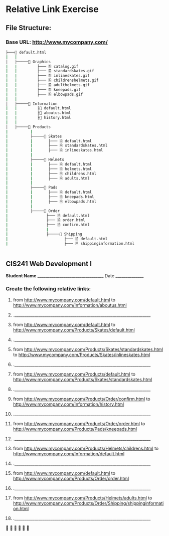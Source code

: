  
# Relative Link Exercise

## File Structure:

### Base URL: http://www.mycompany.com/

```sh
├───📁 default.html 
|   |
│   ├─────📁 Graphics 
|	|	      ├─── 🖺 catalog.gif
|	|	      ├─── 🖺 standardskates.gif
|	|	      ├─── 🖺 inlineskates.gif
|	|	      ├─── 🖺 childrenshelmets.gif
|	|	      ├─── 🖺 adulthelmets.gif
|	|	      ├─── 🖺 kneepads.gif
|	|	      ├─── 🖺 elbowpads.gif
|	|	      
│   ├─────📁 Information 
|	|	      ├📄 default.html 
|	|	      ├📄 aboutus.html 
|	|	      ├📄 history.html 
|   |
│   ├─────📁 Products 
|          |
|          ├─────📁 Skates 
|          |       ├─── 🗎 default.html 
|          |       ├─── 🗎 standardskates.html 
|          |       ├─── 🗎 inlineskates.html 
|          |
|          ├─────📁 Helmets 
|          |       ├─── 🗎 default.html 
|          |       ├─── 🗎 helmets.html 
|          |       ├─── 🗎 childrens.html 
|          |       ├─── 🗎 adults.html 
|          |
|          ├─────📁 Pads 
|          |       ├─── 🗎 default.html 
|          |       ├─── 🗎 kneepads.html 
|          |       ├─── 🗎 elbowpads.html 
|          |
|          ├─────📁 Order 
|                 ├─── 🗎 default.html 
|                 ├─── 🗎 order.html 
|                 ├─── 🗎 confirm.html 
|                 |
|                 ├─────📁 Shipping 
|                         ├─── 🗎 default.html 
|                         ├─── 🗎 shippinginformation.html 
 
```
## CIS241 Web Development I

**Student Name** _________________________________ Date ______________

### Create the following relative links:
1.	from http://www.mycompany.com/default.html
to http://www.mycompany.com/Information/aboutus.html

1. .____________________________________________________________________

2.	from http://www.mycompany.com/default.html
to http://www.mycompany.com/Products/Skates/default.html

1. .____________________________________________________________________

3.	from http://www.mycompany.com/Products/Skates/standardskates.html
to http://www.mycompany.com/Products/Skates/inlineskates.html

1. .____________________________________________________________________

4.	from http://www.mycompany.com/Products/default.html
to http://www.mycompany.com/Products/Skates/standardskates.html

1. .____________________________________________________________________

5.	from http://www.mycompany.com/Products/Order/confirm.html
to http://www.mycompany.com/Information/history.html

1. .____________________________________________________________________

6.	from http://www.mycompany.com/Products/Order/order.html
to http://www.mycompany.com/Products/Pads/kneepads.html

1. .____________________________________________________________________

7.	from http://www.mycompany.com/Products/Helmets/childrens.html
to http://www.mycompany.com/Information/default.html

1. .____________________________________________________________________

8.	from http://www.mycompany.com/default.html
to http://www.mycompany.com/Products/Order/order.html

1. .____________________________________________________________________

9.	from http://www.mycompany.com/Products/Helmets/adults.html
to http://www.mycompany.com/Products/Order/Shipping/shippinginformation.html

1. .____________________________________________________________________





&#x1F4C1;
📁 📁 📁 📁 📁